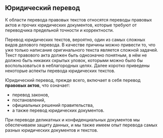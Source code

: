 ## Юридический перевод

К области перевода правовых текстов относятся переводы правовых актов и прочих юридических документов, которые требуют от переводчика предельной точности и корректности.

Перевод юридических текстов, вероятно, один из самых сложных видов делового перевода. В качестве причины можно привести то, что уже только написание оригинального текста является сложной задачей. Текст правового акта должен быть однозначно понятным, в нём не должно быть никаких скрытых уловок, которыми можно было бы воспользоваться в неблагородных целях. Далее коротко приведены некоторые аспекты перевода юридических текстов.

Юридический перевод, прежде всего, включает в себя перевод **правовых актов**, что означает:

- перевод законов,
- постановлений,
- официальных решений правительства,
- а также перевод юридических документов.

При переводе деликатных и конфиденциальных документов мы обеспечиваем защиту данных, и мы также имеем опыт перевода самых разных юридических документов и текстов.
